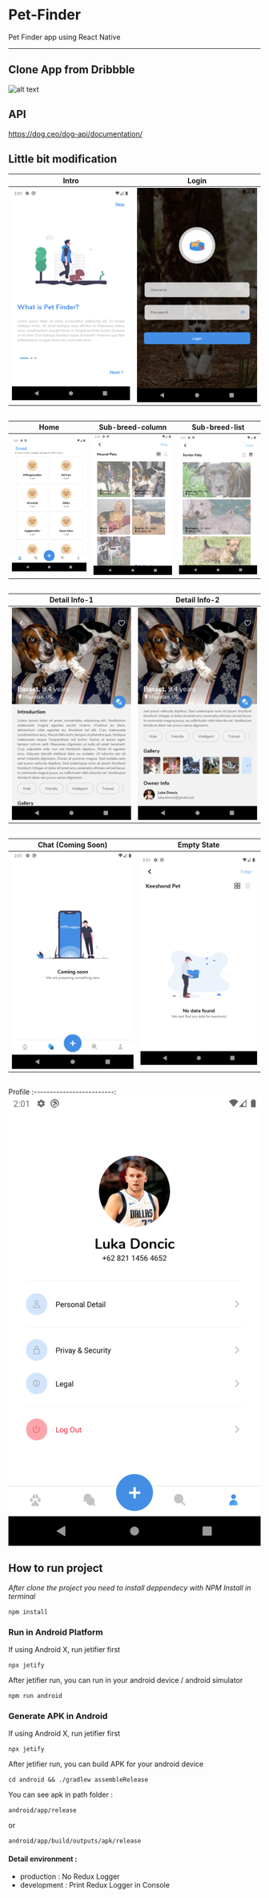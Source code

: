 # Pet-Finder
Pet Finder app using React Native

---

## Clone App from Dribbble
![alt text](https://cdn.dribbble.com/users/287119/screenshots/4745402/attachments/1069154/limage.png)

## API
https://dog.ceo/dog-api/documentation/

## Little bit modification
Intro|Login
:-------------------------:|:-------------------------:
![](https://github.com/hanifmhd/Pet-Finder/blob/main/screenshot/Screenshot_1604931738.png)  |  ![](https://github.com/hanifmhd/Pet-Finder/blob/main/screenshot/Screenshot_1604931746.png)

## 
Home|Sub-breed-column|Sub-breed-list
:-------------------------:|:-------------------------:|:-------------------------:
![](https://github.com/hanifmhd/Pet-Finder/blob/main/screenshot/Screenshot_1604931892.png)  |  ![](https://github.com/hanifmhd/Pet-Finder/blob/main/screenshot/Screenshot_1604932544.png) | ![](https://github.com/hanifmhd/Pet-Finder/blob/main/screenshot/Screenshot_1604932908.png)

## 
Detail Info-1|Detail Info-2
:-------------------------:|:-------------------------:
![](https://github.com/hanifmhd/Pet-Finder/blob/main/screenshot/Screenshot_1604932526.png)  |  ![](https://github.com/hanifmhd/Pet-Finder/blob/main/screenshot/Screenshot_1604932530.png)

## 
Chat (Coming Soon)|Empty State
:-------------------------:|:-------------------------:
![](https://github.com/hanifmhd/Pet-Finder/blob/main/screenshot/Screenshot_1604932594.png)  |  ![](https://github.com/hanifmhd/Pet-Finder/blob/main/screenshot/Screenshot_1604932714.png)

## 
Profile
:-------------------------:
![](https://github.com/hanifmhd/Pet-Finder/blob/main/screenshot/Screenshot_1604932598.png)

## How to run project

_After clone the project you need to install deppendecy with NPM Install in terminal_

```
npm install
```

### Run in Android Platform

If using Android X, run jetifier first

```
npx jetify
```

After jetifier run, you can run in your android device / android simulator

```
npm run android
```

### Generate APK in Android

If using Android X, run jetifier first

```
npx jetify
```

After jetifier run, you can build APK for your android device

```
cd android && ./gradlew assembleRelease
```

You can see apk in path folder :

```
android/app/release
```

or

```
android/app/build/outputs/apk/release
```

#### Detail environment :

- production : No Redux Logger
- development : Print Redux Logger in Console
